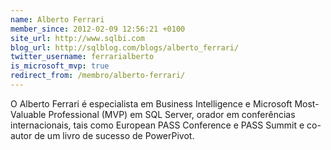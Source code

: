 ```yaml
---
name: Alberto Ferrari
member_since: 2012-02-09 12:56:21 +0100
site_url: http://www.sqlbi.com
blog_url: http://sqlblog.com/blogs/alberto_ferrari/
twitter_username: ferrarialberto
is_microsoft_mvp: true
redirect_from: /membro/alberto-ferrari/
---
```

O Alberto Ferrari é especialista em Business Intelligence e Microsoft Most-Valuable Professional (MVP) em SQL Server, orador em conferências internacionais, tais como European PASS Conference e PASS Summit e co-autor de um livro de sucesso de PowerPivot.
